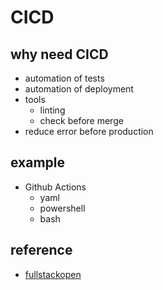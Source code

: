 # CICD

## why need CICD


- automation of tests
- automation of deployment
- tools
  - linting
  - check before merge
- reduce error before production

## example

- Github Actions
  - yaml
  - powershell
  - bash

## reference

- [fullstackopen](https://fullstackopen.com/en/part11/introduction_to_ci_cd)